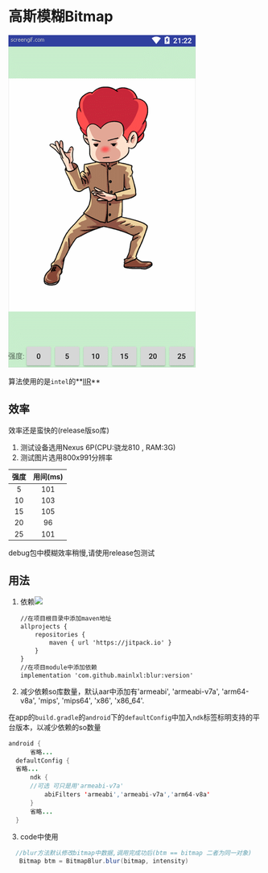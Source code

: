 # 高斯模糊Bitmap

![动画](/image/donghua.gif)

算法使用的是`intel`的**[IIR](https://software.intel.com/en-us/articles/iir-gaussian-blur-filter-implementation-using-intel-advanced-vector-extensions)**

## 效率
效率还是蛮快的(release版so库)
1. 测试设备选用Nexus 6P(CPU:骁龙810 , RAM:3G)
2. 测试图片选用800x991分辨率

| 强度 | 用间(ms) |
|:---:|:---:|
| 5  |   101 |
| 10 |   103 |
| 15 |   105 |
| 20 |   96  |
| 25 |   101 |

debug包中模糊效率稍慢,请使用release包测试

## 用法
1. 依赖[![](https://jitpack.io/v/mainlxl/blur.svg)](https://jitpack.io/#mainlxl/blur)<br/>

    ```
    //在项目根目录中添加maven地址
    allprojects {
        repositories {
            maven { url 'https://jitpack.io' }
        }
    }
    //在项目module中添加依赖
    implementation 'com.github.mainlxl:blur:version'
    ```

2. 减少依赖so库数量，默认aar中添加有'armeabi', 'armeabi-v7a', 'arm64-v8a', 'mips', 'mips64', 'x86', 'x86_64'.

  在app的`build.gradle`的`android`下的`defaultConfig`中加入`ndk`标签标明支持的平台版本，以减少依赖的so数量<br/>
  

  ```java
  android {
    	省略...
    defaultConfig {
  	省略...
        ndk {
  		//可选 可只是用'armeabi-v7a'
            abiFilters 'armeabi','armeabi-v7a','arm64-v8a'
        }
        省略...
    }
  ```

3. code中使用

  ```java
  	//blur方法默认修改bitmap中数据,调用完成功后(btm == bitmap 二者为同一对象)
  	 Bitmap btm = BitmapBlur.blur(bitmap, intensity)
  ```
